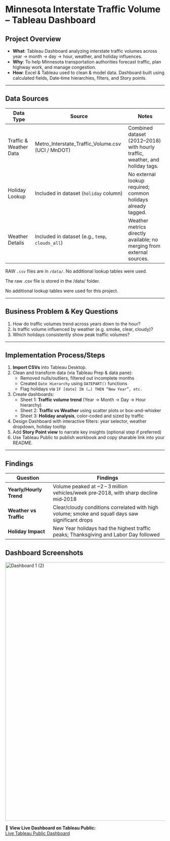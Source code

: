 # Minnesota Interstate Traffic Volume – Tableau Dashboard

## Project Overview

- **What**: Tableau Dashboard analyzing interstate traffic volumes across year → month → day → hour, weather, and holiday influences.  
- **Why**: To help Minnesota transportation authorities forecast traffic, plan highway work, and manage congestion.
- **How**: Excel & Tableau used to clean & model data. Dashboard built using calculated fields, Date‑time hierarchies, filters, and Story points. 

---

## Data Sources

| Data Type              | Source                                             | Notes                                                                 |
|------------------------|----------------------------------------------------|-----------------------------------------------------------------------|
| Traffic & Weather Data | Metro_Interstate_Traffic_Volume.csv (UCI / MnDOT) | Combined dataset (2012–2018) with hourly traffic, weather, and holiday tags. |
| Holiday Lookup         | Included in dataset (`holiday` column)            | No external lookup required; common holidays already tagged.         |
| Weather Details        | Included in dataset (e.g., `temp`, `clouds_all`)  | Weather metrics directly available; no merging from external sources. |

RAW `.csv` files are in `/data/`. No additional lookup tables were used.

The raw .csv file is stored in the /data/ folder.

No additional lookup tables were used for this project.

---

## Business Problem & Key Questions

1. How do traffic volumes trend across years down to the hour?  
2. Is traffic volume influenced by weather (e.g. smoke, clear, cloudy)?  
3. Which holidays consistently show peak traffic volumes?  

---

## Implementation Process/Steps

1. **Import CSVs** into Tableau Desktop.  
2. Clean and transform data (via Tableau Prep & data pane):
   - Removed nulls/outliers, filtered out incomplete months  
   - Created `Date Hierarchy` using `DATEPART()` functions  
   - Flag holidays via `IF [date] IN (…) THEN “New Year”, etc.`  
3. Create dashboards:
   - Sheet 1: **Traffic volume trend** (Year → Month → Day → Hour hierarchy)  
   - Sheet 2: **Traffic vs Weather** using scatter plots or box-and-whisker  
   - Sheet 3: **Holiday analysis**, color-coded and sized by traffic  
4. Design Dashboard with interactive filters: year selector, weather dropdown, holiday tooltip  
5. Add **Story Point view** to narrate key insights (optional step if preferred)  
6. Use Tableau Public to publish workbook and copy sharable link into your README.

---

## Findings
| Question | Findings |
|----------|----------|
| **Yearly/Hourly Trend** | Volume peaked at ~2 – 3 million vehicles/week pre‑2018, with sharp decline mid‑2018 |
| **Weather vs Traffic** | Clear/cloudy conditions correlated with high volume; smoke and squall days saw significant drops |
| **Holiday Impact** | New Year holidays had the highest traffic peaks; Thanksgiving and Labor Day followed |

## Dashboard Screenshots
<img width="1864" height="815" alt="Dashboard 1 (2)" src="https://github.com/user-attachments/assets/ba511397-b33d-4fe0-83d8-33c3acd277b5" />

🔗 **View Live Dashboard on Tableau Public:**  
[Live Tableau Public Dashboard](https://public.tableau.com/views/HighwaytrafficconditionsforinfrastructureDevelopment/Dashboard1?:language=en-US&:sid=&:redirect=auth&:display_count=n&:origin=viz_share_link)